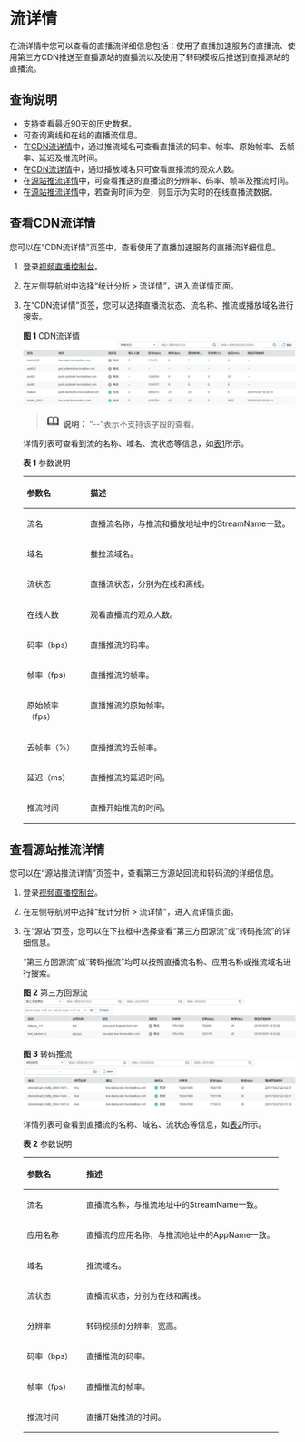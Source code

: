 # 流详情<a name="live010020"></a>

在流详情中您可以查看的直播流详细信息包括：使用了直播加速服务的直播流、使用第三方CDN推送至直播源站的直播流以及使用了转码模板后推送到直播源站的直播流。

## 查询说明<a name="section348813113483"></a>

-   支持查看最近90天的历史数据。
-   可查询离线和在线的直播流信息。
-   在[CDN流详情](#section672304981410)中，通过推流域名可查看直播流的码率、帧率、原始帧率、丢帧率、延迟及推流时间。
-   在[CDN流详情](#section672304981410)中，通过播放域名只可查看直播流的观众人数。
-   在[源站推流详情](#section41041629175716)中，可查看推送的直播流的分辨率、码率、帧率及推流时间。
-   在[源站推流详情](#section41041629175716)中，若查询时间为空，则显示为实时的在线直播流数据。

## 查看CDN流详情<a name="section672304981410"></a>

您可以在“CDN流详情”页签中，查看使用了直播加速服务的直播流详细信息。

1.  登录[视频直播控制台](https://console.huaweicloud.com/live)。
2.  在左侧导航树中选择“统计分析 \> 流详情”，进入流详情页面。
3.  在“CDN流详情”页签，您可以选择直播流状态、流名称、推流或播放域名进行搜索。

    **图 1**  CDN流详情<a name="fig54591246565"></a>  
    ![](figures/CDN流详情.png "CDN流详情")

    >![](public_sys-resources/icon-note.gif) **说明：** 
    >“--”表示不支持该字段的查看。

    详情列表可查看到流的名称、域名、流状态等信息，如[表1](#table972011313392)所示。

    **表 1**  参数说明

    <a name="table972011313392"></a>
    <table><thead align="left"><tr id="row16719171319397"><th class="cellrowborder" valign="top" width="23.23%" id="mcps1.2.3.1.1"><p id="p6719141343914"><a name="p6719141343914"></a><a name="p6719141343914"></a>参数名</p>
    </th>
    <th class="cellrowborder" valign="top" width="76.77000000000001%" id="mcps1.2.3.1.2"><p id="p18719613173911"><a name="p18719613173911"></a><a name="p18719613173911"></a>描述</p>
    </th>
    </tr>
    </thead>
    <tbody><tr id="row27197135390"><td class="cellrowborder" valign="top" width="23.23%" headers="mcps1.2.3.1.1 "><p id="p1271911131392"><a name="p1271911131392"></a><a name="p1271911131392"></a>流名</p>
    </td>
    <td class="cellrowborder" valign="top" width="76.77000000000001%" headers="mcps1.2.3.1.2 "><p id="p107191713143913"><a name="p107191713143913"></a><a name="p107191713143913"></a>直播流名称，与推流和播放地址中的StreamName一致。</p>
    </td>
    </tr>
    <tr id="row177197133392"><td class="cellrowborder" valign="top" width="23.23%" headers="mcps1.2.3.1.1 "><p id="p5719171313920"><a name="p5719171313920"></a><a name="p5719171313920"></a>域名</p>
    </td>
    <td class="cellrowborder" valign="top" width="76.77000000000001%" headers="mcps1.2.3.1.2 "><p id="p10719613163917"><a name="p10719613163917"></a><a name="p10719613163917"></a>推拉流域名。</p>
    </td>
    </tr>
    <tr id="row77191013113911"><td class="cellrowborder" valign="top" width="23.23%" headers="mcps1.2.3.1.1 "><p id="p1071991318393"><a name="p1071991318393"></a><a name="p1071991318393"></a>流状态</p>
    </td>
    <td class="cellrowborder" valign="top" width="76.77000000000001%" headers="mcps1.2.3.1.2 "><p id="p2719161317393"><a name="p2719161317393"></a><a name="p2719161317393"></a>直播流状态，分别为在线和离线。</p>
    </td>
    </tr>
    <tr id="row1871901333918"><td class="cellrowborder" valign="top" width="23.23%" headers="mcps1.2.3.1.1 "><p id="p107191013193911"><a name="p107191013193911"></a><a name="p107191013193911"></a>在线人数</p>
    </td>
    <td class="cellrowborder" valign="top" width="76.77000000000001%" headers="mcps1.2.3.1.2 "><p id="p14719191333919"><a name="p14719191333919"></a><a name="p14719191333919"></a>观看直播流的观众人数。</p>
    </td>
    </tr>
    <tr id="row12719813193919"><td class="cellrowborder" valign="top" width="23.23%" headers="mcps1.2.3.1.1 "><p id="p471991310399"><a name="p471991310399"></a><a name="p471991310399"></a>码率（bps）</p>
    </td>
    <td class="cellrowborder" valign="top" width="76.77000000000001%" headers="mcps1.2.3.1.2 "><p id="p197192134397"><a name="p197192134397"></a><a name="p197192134397"></a>直播推流的码率。</p>
    </td>
    </tr>
    <tr id="row27192133392"><td class="cellrowborder" valign="top" width="23.23%" headers="mcps1.2.3.1.1 "><p id="p13719201317391"><a name="p13719201317391"></a><a name="p13719201317391"></a>帧率（fps）</p>
    </td>
    <td class="cellrowborder" valign="top" width="76.77000000000001%" headers="mcps1.2.3.1.2 "><p id="p10719181313395"><a name="p10719181313395"></a><a name="p10719181313395"></a>直播推流的帧率。</p>
    </td>
    </tr>
    <tr id="row147201613173918"><td class="cellrowborder" valign="top" width="23.23%" headers="mcps1.2.3.1.1 "><p id="p19719213133918"><a name="p19719213133918"></a><a name="p19719213133918"></a>原始帧率（fps）</p>
    </td>
    <td class="cellrowborder" valign="top" width="76.77000000000001%" headers="mcps1.2.3.1.2 "><p id="p87194132391"><a name="p87194132391"></a><a name="p87194132391"></a>直播推流的原始帧率。</p>
    </td>
    </tr>
    <tr id="row1472031314399"><td class="cellrowborder" valign="top" width="23.23%" headers="mcps1.2.3.1.1 "><p id="p9720141383918"><a name="p9720141383918"></a><a name="p9720141383918"></a>丢帧率（%）</p>
    </td>
    <td class="cellrowborder" valign="top" width="76.77000000000001%" headers="mcps1.2.3.1.2 "><p id="p272021343913"><a name="p272021343913"></a><a name="p272021343913"></a>直播推流的丢帧率。</p>
    </td>
    </tr>
    <tr id="row772011314394"><td class="cellrowborder" valign="top" width="23.23%" headers="mcps1.2.3.1.1 "><p id="p57200135398"><a name="p57200135398"></a><a name="p57200135398"></a>延迟（ms）</p>
    </td>
    <td class="cellrowborder" valign="top" width="76.77000000000001%" headers="mcps1.2.3.1.2 "><p id="p14720141315396"><a name="p14720141315396"></a><a name="p14720141315396"></a>直播推流的延迟时间。</p>
    </td>
    </tr>
    <tr id="row16720201343918"><td class="cellrowborder" valign="top" width="23.23%" headers="mcps1.2.3.1.1 "><p id="p18720151320395"><a name="p18720151320395"></a><a name="p18720151320395"></a>推流时间</p>
    </td>
    <td class="cellrowborder" valign="top" width="76.77000000000001%" headers="mcps1.2.3.1.2 "><p id="p27201313163919"><a name="p27201313163919"></a><a name="p27201313163919"></a>直播开始推流的时间。</p>
    </td>
    </tr>
    </tbody>
    </table>


## 查看源站推流详情<a name="section41041629175716"></a>

您可以在“源站推流详情”页签中，查看第三方源站回流和转码流的详细信息。

1.  登录[视频直播控制台](https://console.huaweicloud.com/live)。
2.  在左侧导航树中选择“统计分析 \> 流详情”，进入流详情页面。
3.  在“源站”页签，您可以在下拉框中选择查看“第三方回源流”或“转码推流”的详细信息。

    “第三方回源流”或“转码推流”均可以按照直播流名称、应用名称或推流域名进行搜索。

    **图 2**  第三方回源流<a name="fig26031011193716"></a>  
    ![](figures/第三方回源流.png "第三方回源流")

    **图 3**  转码推流<a name="fig221121355514"></a>  
    ![](figures/转码推流.png "转码推流")

    详情列表可查看到直播流的名称、域名、流状态等信息，如[表2](#table34771951165119)所示。

    **表 2**  参数说明

    <a name="table34771951165119"></a>
    <table><thead align="left"><tr id="row347755117516"><th class="cellrowborder" valign="top" width="23.23%" id="mcps1.2.3.1.1"><p id="p747735195116"><a name="p747735195116"></a><a name="p747735195116"></a>参数名</p>
    </th>
    <th class="cellrowborder" valign="top" width="76.77000000000001%" id="mcps1.2.3.1.2"><p id="p1947725105115"><a name="p1947725105115"></a><a name="p1947725105115"></a>描述</p>
    </th>
    </tr>
    </thead>
    <tbody><tr id="row147717516518"><td class="cellrowborder" valign="top" width="23.23%" headers="mcps1.2.3.1.1 "><p id="p154777515519"><a name="p154777515519"></a><a name="p154777515519"></a>流名</p>
    </td>
    <td class="cellrowborder" valign="top" width="76.77000000000001%" headers="mcps1.2.3.1.2 "><p id="p194775517518"><a name="p194775517518"></a><a name="p194775517518"></a>直播流名称，与推流地址中的StreamName一致。</p>
    </td>
    </tr>
    <tr id="row15477251175113"><td class="cellrowborder" valign="top" width="23.23%" headers="mcps1.2.3.1.1 "><p id="p144777514514"><a name="p144777514514"></a><a name="p144777514514"></a>应用名称</p>
    </td>
    <td class="cellrowborder" valign="top" width="76.77000000000001%" headers="mcps1.2.3.1.2 "><p id="p1247715515511"><a name="p1247715515511"></a><a name="p1247715515511"></a>直播流的应用名称，与推流地址中的AppName一致。</p>
    </td>
    </tr>
    <tr id="row347717515519"><td class="cellrowborder" valign="top" width="23.23%" headers="mcps1.2.3.1.1 "><p id="p147715517512"><a name="p147715517512"></a><a name="p147715517512"></a>域名</p>
    </td>
    <td class="cellrowborder" valign="top" width="76.77000000000001%" headers="mcps1.2.3.1.2 "><p id="p12477851125119"><a name="p12477851125119"></a><a name="p12477851125119"></a>推流域名。</p>
    </td>
    </tr>
    <tr id="row447712512513"><td class="cellrowborder" valign="top" width="23.23%" headers="mcps1.2.3.1.1 "><p id="p1247765195119"><a name="p1247765195119"></a><a name="p1247765195119"></a>流状态</p>
    </td>
    <td class="cellrowborder" valign="top" width="76.77000000000001%" headers="mcps1.2.3.1.2 "><p id="p7477145115118"><a name="p7477145115118"></a><a name="p7477145115118"></a>直播流状态，分别为在线和离线。</p>
    </td>
    </tr>
    <tr id="row947765115515"><td class="cellrowborder" valign="top" width="23.23%" headers="mcps1.2.3.1.1 "><p id="p1347715114515"><a name="p1347715114515"></a><a name="p1347715114515"></a>分辨率</p>
    </td>
    <td class="cellrowborder" valign="top" width="76.77000000000001%" headers="mcps1.2.3.1.2 "><p id="p1477185117513"><a name="p1477185117513"></a><a name="p1477185117513"></a>转码视频的分辨率，宽高。</p>
    </td>
    </tr>
    <tr id="row154771514518"><td class="cellrowborder" valign="top" width="23.23%" headers="mcps1.2.3.1.1 "><p id="p1447725105111"><a name="p1447725105111"></a><a name="p1447725105111"></a>码率（bps）</p>
    </td>
    <td class="cellrowborder" valign="top" width="76.77000000000001%" headers="mcps1.2.3.1.2 "><p id="p54771651205115"><a name="p54771651205115"></a><a name="p54771651205115"></a>直播推流的码率。</p>
    </td>
    </tr>
    <tr id="row4477451125110"><td class="cellrowborder" valign="top" width="23.23%" headers="mcps1.2.3.1.1 "><p id="p9477195115110"><a name="p9477195115110"></a><a name="p9477195115110"></a>帧率（fps）</p>
    </td>
    <td class="cellrowborder" valign="top" width="76.77000000000001%" headers="mcps1.2.3.1.2 "><p id="p15477751115111"><a name="p15477751115111"></a><a name="p15477751115111"></a>直播推流的帧率。</p>
    </td>
    </tr>
    <tr id="row154777518513"><td class="cellrowborder" valign="top" width="23.23%" headers="mcps1.2.3.1.1 "><p id="p0477135155110"><a name="p0477135155110"></a><a name="p0477135155110"></a>推流时间</p>
    </td>
    <td class="cellrowborder" valign="top" width="76.77000000000001%" headers="mcps1.2.3.1.2 "><p id="p947711519519"><a name="p947711519519"></a><a name="p947711519519"></a>直播开始推流的时间。</p>
    </td>
    </tr>
    </tbody>
    </table>


